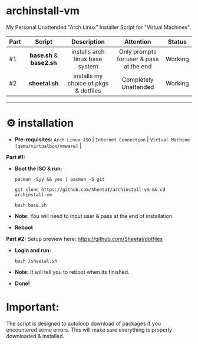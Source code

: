 # archinstall-vm
My Personal Unattended "Arch Linux" Installer Script for "Virtual Machines".



| Part | Script | Description | Attention | Status |
:-- | :--: | :--: | :--: | :--: |
#1 | **base.sh** & **base2.sh** | installs arch linux base system  | Only prompts for user & pass at the end | Working |
#2 | **sheetal.sh** | installs my choice of pkgs & dotfiles | Completely Unattended | Working |

 ---
# ⚙️ installation

 - **Pre-requisites:**
`Arch Linux ISO` | `Internet Connection` | `Virtual Machine [qemu/virtualbox/vmware]` |

**Part #1:** 
 - **Boot the ISO & run:**

    `pacman -Syy && yes | pacman -S git`

    `git clone https://github.com/SheetaI/archinstall-vm && cd archinstall-vm`
    
    `bash base.sh`
    
  - **Note:** You will need to input user & pass at the end of installation.
  
  - **Reboot**
    
**Part #2:** Setup preview here: https://github.com/SheetaI/dotfiles

 - **Login and run:**
 
    `bash /sheetal.sh`
 
 - **Note:** It will tell you to reboot when its finished.   
 
 - **Done!**
 
# Important:
 The script is designed to autoloop download of packages if you encountered some errors. This will make sure everything is properly downloaded & installed.
 
